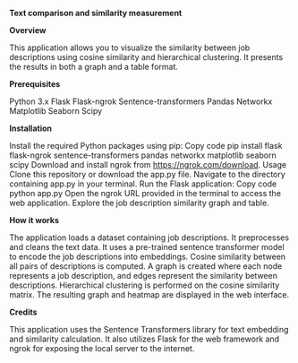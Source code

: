 **Text comparison and similarity measurement**

**Overview**

This application allows you to visualize the similarity between job descriptions using cosine similarity and hierarchical clustering. It presents the results in both a graph and a table format.

**Prerequisites**

Python 3.x Flask Flask-ngrok Sentence-transformers Pandas Networkx Matplotlib Seaborn Scipy

**Installation**

Install the required Python packages using pip:
Copy code pip install flask flask-ngrok sentence-transformers pandas networkx matplotlib seaborn scipy
Download and install ngrok from https://ngrok.com/download.
Usage
Clone this repository or download the app.py file. Navigate to the directory containing app.py in your terminal. Run the Flask application: Copy code python app.py Open the ngrok URL provided in the terminal to access the web application. Explore the job description similarity graph and table.

**How it works**

The application loads a dataset containing job descriptions. It preprocesses and cleans the text data. It uses a pre-trained sentence transformer model to encode the job descriptions into embeddings. Cosine similarity between all pairs of descriptions is computed. A graph is created where each node represents a job description, and edges represent the similarity between descriptions. Hierarchical clustering is performed on the cosine similarity matrix. The resulting graph and heatmap are displayed in the web interface.

**Credits**

This application uses the Sentence Transformers library for text embedding and similarity calculation. It also utilizes Flask for the web framework and ngrok for exposing the local server to the internet.
